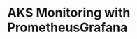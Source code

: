 # AKS Monitoring with PrometheusGrafana                                                                                                                                                                                                                                                                                                                                                                           
